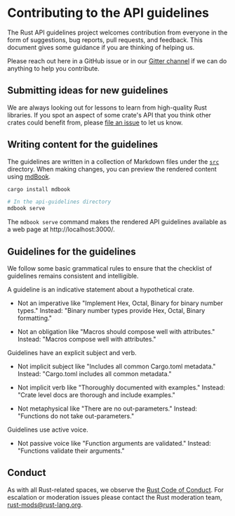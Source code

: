 # Contributing to the API guidelines

The Rust API guidelines project welcomes contribution from everyone in the form
of suggestions, bug reports, pull requests, and feedback. This document gives
some guidance if you are thinking of helping us.

Please reach out here in a GitHub issue or in our [Gitter channel] if we can do
anything to help you contribute.

[Gitter channel]: https://gitter.im/rust-impl-period/WG-libs-guidelines

## Submitting ideas for new guidelines

We are always looking out for lessons to learn from high-quality Rust libraries.
If you spot an aspect of some crate's API that you think other crates could
benefit from, please [file an issue] to let us know.

[file an issue]: https://github.com/rust-lang-nursery/api-guidelines/issues/new

## Writing content for the guidelines

The guidelines are written in a collection of Markdown files under the [`src`]
directory. When making changes, you can preview the rendered content using
[mdBook].

[`src`]: https://github.com/rust-lang-nursery/api-guidelines/tree/master/src
[mdBook]: https://github.com/azerupi/mdBook

```sh
cargo install mdbook

# In the api-guidelines directory
mdbook serve
```

The `mdbook serve` command makes the rendered API guidelines available as a web
page at http://localhost:3000/.

## Guidelines for the guidelines

We follow some basic grammatical rules to ensure that the checklist of
guidelines remains consistent and intelligible.

A guideline is an indicative statement about a hypothetical crate.

  - Not an imperative like "Implement Hex, Octal, Binary for binary number types."
    Instead: "Binary number types provide Hex, Octal, Binary formatting."

  - Not an obligation like "Macros should compose well with attributes."
    Instead: "Macros compose well with attributes."

Guidelines have an explicit subject and verb.

  - Not implicit subject like "Includes all common Cargo.toml metadata."
    Instead: "Cargo.toml includes all common metadata."

  - Not implicit verb like "Thoroughly documented with examples."
    Instead: "Crate level docs are thorough and include examples."

  - Not metaphysical like "There are no out-parameters."
    Instead: "Functions do not take out-parameters."

Guidelines use active voice.

  - Not passive voice like "Function arguments are validated."
    Instead: "Functions validate their arguments."

## Conduct

As with all Rust-related spaces, we observe the [Rust Code of Conduct]. For
escalation or moderation issues please contact the Rust moderation team,
rust-mods@rust-lang.org.

[Rust Code of Conduct]: https://www.rust-lang.org/conduct.html
